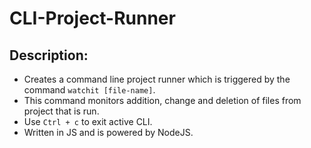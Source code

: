 # CLI-Project-Runner
## Description:
* Creates a command line project runner which is triggered by the command `watchit [file-name]`.
* This command monitors addition, change and deletion of files from project that is run.
* Use `Ctrl + c` to exit active CLI.
* Written in JS and is powered by NodeJS.

